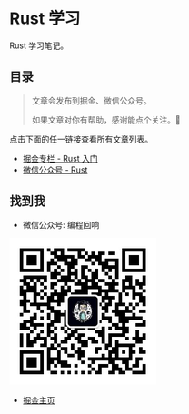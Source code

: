 # Rust 学习
Rust 学习笔记。

## 目录

> 文章会发布到掘金、微信公众号。
>
> 如果文章对你有帮助，感谢能点个关注。🙏

点击下面的任一链接查看所有文章列表。

- [掘金专栏 - Rust 入门](https://juejin.cn/column/7358647510518841371)
- [微信公众号 - Rust](https://mp.weixin.qq.com/mp/appmsgalbum?__biz=MzI1NjQ3NTE0Ng==&action=getalbum&album_id=3418701094333939714&scene=173&subscene=&sessionid=0&enterid=1732860311&from_msgid=2247484224&from_itemidx=1&count=3&nolastread=1#wechat_redirect)


## 找到我

- 微信公众号: 编程回响

![](./assets/qrcode_for_gh_7538135f7de5_258.jpg)

- [掘金主页](https://juejin.cn/user/537026636023671)
